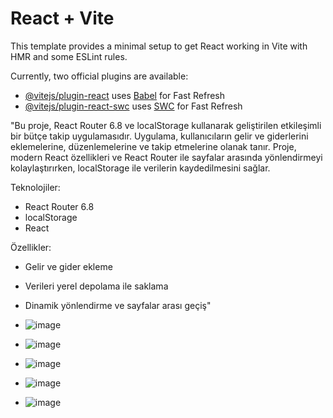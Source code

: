 # React + Vite

This template provides a minimal setup to get React working in Vite with HMR and some ESLint rules.

Currently, two official plugins are available:

- [@vitejs/plugin-react](https://github.com/vitejs/vite-plugin-react/blob/main/packages/plugin-react/README.md) uses [Babel](https://babeljs.io/) for Fast Refresh
- [@vitejs/plugin-react-swc](https://github.com/vitejs/vite-plugin-react-swc) uses [SWC](https://swc.rs/) for Fast Refresh

"Bu proje, React Router 6.8 ve localStorage kullanarak geliştirilen etkileşimli bir bütçe takip uygulamasıdır. Uygulama, kullanıcıların gelir ve giderlerini eklemelerine, düzenlemelerine ve takip etmelerine olanak tanır. Proje, modern React özellikleri ve React Router ile sayfalar arasında yönlendirmeyi kolaylaştırırken, localStorage ile verilerin kaydedilmesini sağlar.

Teknolojiler:

- React Router 6.8
- localStorage
- React

Özellikler:

- Gelir ve gider ekleme
- Verileri yerel depolama ile saklama
- Dinamik yönlendirme ve sayfalar arası geçiş"

- ![image](https://github.com/user-attachments/assets/b746a1b8-d71e-4b39-a43c-9ed800105706)

- ![image](https://github.com/user-attachments/assets/30fac01a-498c-4158-bd8e-46eaeef63553)

- ![image](https://github.com/user-attachments/assets/2ea7dd80-1ae3-4377-a941-b6d7b9a28d30)

- ![image](https://github.com/user-attachments/assets/b830e116-af50-4108-8f60-f46281288645)

- ![image](https://github.com/user-attachments/assets/76a976c6-6c1c-460b-bd1e-5b4c3c54c868)

